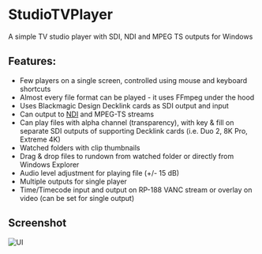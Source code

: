 # StudioTVPlayer
A simple TV studio player with SDI, NDI and MPEG TS outputs for Windows
## Features:
* Few players on a single screen, controlled using mouse and keyboard shortcuts
* Almost every file format can be played - it uses FFmpeg under the hood
* Uses Blackmagic Design Decklink cards as SDI output and input
* Can output to [NDI](https://www.ndi.tv) and MPEG-TS streams
* Can play files with alpha channel (transparency), with key & fill on separate SDI outputs of supporting Decklink cards (i.e. Duo 2, 8K Pro, Extreme 4K)
* Watched folders with clip thumbnails
* Drag & drop files to rundown from watched folder or directly from Windows Explorer
* Audio level adjustment for playing file (+/- 15 dB)
* Multiple outputs for single player
* Time/Timecode input and output on RP-188 VANC stream or overlay on video (can be set for single output)

## Screenshot
![UI](https://user-images.githubusercontent.com/1919742/196053982-079e425a-5c35-4b5a-926b-1060f7fcfde4.png)
